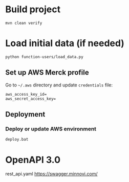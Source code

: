 # Build project

```commandline
mvn clean verify
```
# Load initial data (if needed)

```commandline
python function-users/load_data.py
```

## Set up AWS Merck profile

Go to `~/.aws` directory and update `credentials` file:

```
aws_access_key_id=
aws_secret_access_key=
```

## Deployment

### Deploy or update AWS environment

```commandline
deploy.bat
```

# OpenAPI 3.0

rest_api.yaml
https://swagger.minnovi.com/
